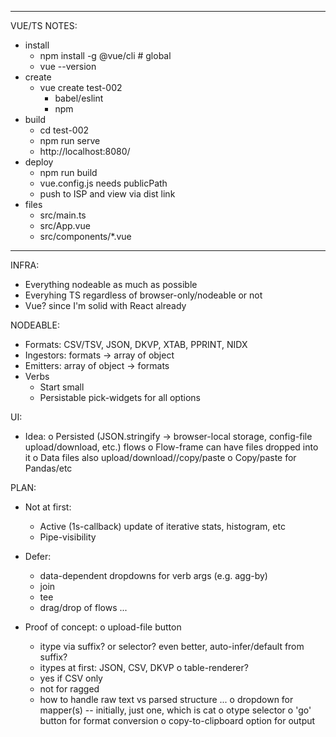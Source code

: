 ----------------------------------------------------------------
VUE/TS NOTES:
* install
  * npm install -g @vue/cli # global
  * vue --version
* create
  * vue create test-002
    * babel/eslint
    * npm
* build
  * cd test-002
  * npm run serve
  * http://localhost:8080/
* deploy
  * npm run build
  * vue.config.js needs publicPath
  * push to ISP and view via dist link
* files
  * src/main.ts
  * src/App.vue
  * src/components/*.vue

----------------------------------------------------------------
INFRA:
* Everything nodeable as much as possible
* Everyhing TS regardless of browser-only/nodeable or not
* Vue? since I'm solid with React already

NODEABLE:
* Formats: CSV/TSV, JSON, DKVP, XTAB, PPRINT, NIDX
* Ingestors: formats -> array of object
* Emitters: array of object -> formats
* Verbs
  - Start small
  - Persistable pick-widgets for all options

UI:
* Idea:
  o Persisted (JSON.stringify -> browser-local storage, config-file upload/download, etc.) flows
  o Flow-frame can have files dropped into it
  o Data files also upload/download//copy/paste
  o Copy/paste for Pandas/etc

PLAN:
* Not at first:
  - Active (1s-callback) update of iterative stats, histogram, etc
  - Pipe-visibility

* Defer:
  - data-dependent dropdowns for verb args (e.g. agg-by)
  - join
  - tee
  - drag/drop of flows ...

* Proof of concept:
  o upload-file button
    - itype via suffix? or selector? even better, auto-infer/default from suffix?
    - itypes at first: JSON, CSV, DKVP
  o table-renderer?
    - yes if CSV only
    - not for ragged
    - how to handle raw text vs parsed structure ...
  o dropdown for mapper(s) -- initially, just one, which is cat
  o otype selector
  o 'go' button for format conversion
  o copy-to-clipboard option for output

